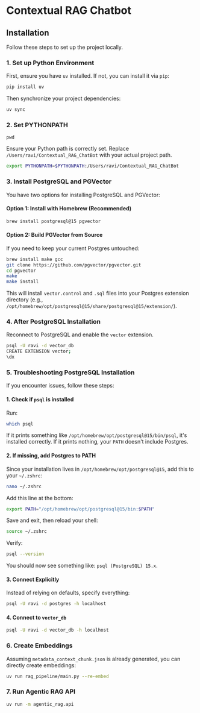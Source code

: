 # Contextual RAG Chatbot


## Installation

Follow these steps to set up the project locally.

### 1. Set up Python Environment

First, ensure you have `uv` installed. If not, you can install it via `pip`:
```bash
pip install uv
```

Then synchronize your project dependencies:
```bash
uv sync
```

### 2. Set PYTHONPATH
```
pwd
```
Ensure your Python path is correctly set. Replace `/Users/ravi/Contextual_RAG_ChatBot` with your actual project path.
```bash
export PYTHONPATH=$PYTHONPATH:/Users/ravi/Contextual_RAG_ChatBot
```

### 3. Install PostgreSQL and PGVector

You have two options for installing PostgreSQL and PGVector:

#### Option 1: Install with Homebrew (Recommended)

```bash
brew install postgresql@15 pgvector
```

#### Option 2: Build PGVector from Source

If you need to keep your current Postgres untouched:

```bash
brew install make gcc
git clone https://github.com/pgvector/pgvector.git
cd pgvector
make
make install
```
This will install `vector.control` and `.sql` files into your Postgres extension directory (e.g., `/opt/homebrew/opt/postgresql@15/share/postgresql@15/extension/`).

### 4. After PostgreSQL Installation

Reconnect to PostgreSQL and enable the `vector` extension.

```bash
psql -U ravi -d vector_db
CREATE EXTENSION vector;
\dx
```

### 5. Troubleshooting PostgreSQL Installation

If you encounter issues, follow these steps:

#### 1. Check if `psql` is installed

Run:
```bash
which psql
```
If it prints something like `/opt/homebrew/opt/postgresql@15/bin/psql`, it's installed correctly. If it prints nothing, your `PATH` doesn't include Postgres.

#### 2. If missing, add Postgres to PATH

Since your installation lives in `/opt/homebrew/opt/postgresql@15`, add this to your `~/.zshrc`:

```bash
nano ~/.zshrc
```
Add this line at the bottom:
```bash
export PATH="/opt/homebrew/opt/postgresql@15/bin:$PATH"
```
Save and exit, then reload your shell:
```bash
source ~/.zshrc
```
Verify:
```bash
psql --version
```
You should now see something like: `psql (PostgreSQL) 15.x`.

#### 3. Connect Explicitly

Instead of relying on defaults, specify everything:
```bash
psql -U ravi -d postgres -h localhost
```

#### 4. Connect to `vector_db`

```bash
psql -U ravi -d vector_db -h localhost
```

### 6. Create Embeddings

Assuming `metadata_context_chunk.json` is already generated, you can directly create embeddings:
```bash
uv run rag_pipeline/main.py --re-embed
```

### 7. Run Agentic RAG API

```bash
uv run -m agentic_rag.api
```

